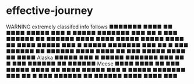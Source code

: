# effective-journey
WARNING extremely classifed info follows
■■■■■■■ ■■■■ ■■ ■■■■ ■■■■■ ■■■ ■ ■■■■■ ■■■■■■■ ■■■ ■■ ■ ■■■ ■■■■■■ ■■ ■■■■■■ ■■■■ ■■■■ ■■■■■ ■■■■■  ■■■■ ■■ ■■■■ ■■■■■ ■■■ ■ ■■■■■ ■■■■■■■ ■■■ ■■ ■ ■■■ ■■■■■■ ■■ ■■■■■■ ■■■■ ■■■■ ■■ ■■■ ■■■■■ ■■■■ ■■ ■■■■ Alaska ■■■■■ ■■■ ■ ■■■■■ ■■■■■■■ ■■■ ■■ ■ ■■■ ■■■■■■ ■■ ■■■■■■ Meese ■■■■ ■■■■ ■■ ■■■ ■■■■■ ■■■■ ■■ ■■■■ ■■■■■ ■■■ ■ ■■■■■ ■■■■■■■ ■■■ ■■ ■ ■■■ ■■■■■■ ■■ ■■■■■■ ■■■■ ■■■■ ■■■
